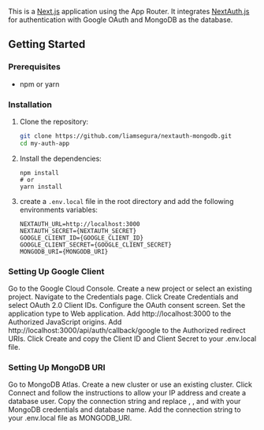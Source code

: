 This is a [Next.js](https://nextjs.org/) application using the App Router. It integrates [NextAuth.js](https://next-auth.js.org/) for authentication with Google OAuth and MongoDB as the database.

## Getting Started

### Prerequisites

- npm or yarn

### Installation

1. Clone the repository:

   ```bash
   git clone https://github.com/liamsegura/nextauth-mongodb.git
   cd my-auth-app
   ```

2. Install the dependencies:

   ```
   npm install
   # or
   yarn install
   ```

3. create a `.env.local` file in the root directory and add the following environments variables:

   ```
   NEXTAUTH_URL=http://localhost:3000
   NEXTAUTH_SECRET={NEXTAUTH_SECRET}
   GOOGLE_CLIENT_ID={GOOGLE_CLIENT_ID}
   GOOGLE_CLIENT_SECRET={GOOGLE_CLIENT_SECRET}
   MONGODB_URI={MONGODB_URI}
   ```

### Setting Up Google Client

   Go to the Google Cloud Console.
   Create a new project or select an existing project.
   Navigate to the Credentials page.
   Click Create Credentials and select OAuth 2.0 Client IDs.
   Configure the OAuth consent screen.
   Set the application type to Web application.
   Add http://localhost:3000 to the Authorized JavaScript origins.
   Add http://localhost:3000/api/auth/callback/google to the Authorized redirect URIs.
   Click Create and copy the Client ID and Client Secret to your .env.local file.

### Setting Up MongoDB URI

   Go to MongoDB Atlas.
   Create a new cluster or use an existing cluster.
   Click Connect and follow the instructions to allow your IP address and create a database user.
   Copy the connection string and replace <username>, <password>, and <dbname> with your MongoDB credentials and   database name.
   Add the connection string to your .env.local file as MONGODB_URI.
